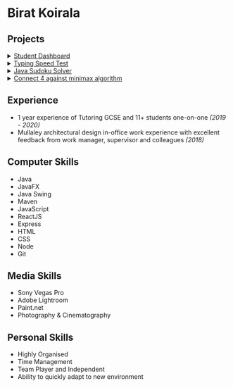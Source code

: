 # Birat Koirala

## Projects

<details>
<summary><a href = "https://github.com/biratkk/StudyDashBoard">Student Dashboard<a></summary>

<h3>Objective</h3>
A visibly simple application to help a student with their basic utility tasks.

<h3>Features:</h3>
<ul>
<li>Calculator</li>
<li>Dictionary</li>
<li>Notes</li>
<li>Timer</li>
<li>Whiteboard</li>
<li>Slider GUI to switch between actions</li>
</ul>

<h3>Languages and/or Libraries used</h3>
<ul>
<li>Java (backend)</li>
<li>JavaFX (frontend)</li>
</ul>
</details>


<details>
<summary><a href = "https://github.com/biratkk/Typing-Speed-Test">Typing Speed Test<a></summary>

<h3>Objective</h3>
A web app to measure typing speed.

<h3>Features:</h3>
<ul>
<li>Measures typing speed</li>
<li>Integrated dark and light mode</li>
</ul>

<h3>Languages and/or Libraries used</h3>
<ul>
<li>HTML</li>
<li>Vanilla JavaScript</li>
<li>CSS</li>
</ul>
</details> 


<details>
<summary><a href = "https://github.com/biratkk/JavaSudokuSolver">Java Sudoku Solver<a></summary>

<h3>Objective</h3>
A sudoku solver which utilises a backtracking algorithm to visibly solve sudoku puzzles.

<h3>Features:</h3>
<ul>
<li>Obtains and displays a random sudoku puzzle</li>
<li>Solves the random sudoku puzzle</li>
<li>Each number gets a colour when being completed; Red(for not completed yet), Green(for completed), White(for not attempted yet)</li>
</ul>

<h3>Languages and/or Libraries used</h3>
<ul>
<li>Java (backend)</li>
<li>JavaSwing (frontend)</li>
</ul>
</details>

<details>


<summary><a href = "https://github.com/biratkk/connect4">Connect 4 against minimax algorithm<a></summary>


<h3>Objective</h3>
A connect4 game which allows a PvE(player vs environment) mode and PvP(player vs player) mode.

<h3>Features:</h3>
<ul>
<li>PvP Game Mode</li>
<li>PvE Game Mode with implementation of minimax algorithm</li>
<li>Difficulty can be selected in PvE</li>
<li>Concurrency (Server can host more than one game at a time)</li>
</ul>

<h3>Languages and/or Libraries used</h3>
Frontend:
<ul>
<li>ReactJS</li>
<li>HTML</li>
<li>CSS</li>
</ul>
Backend:
<ul>
<li>Node</li>
<li>ExpressJS</li>
</ul>
</details>  

## Experience
- 1 year experience of Tutoring GCSE and 11+ students one-on-one *(2019 - 2020)*
- Mullaley architectural design in-office work experience with excellent feedback from work manager, supervisor and colleagues *(2018)*

## Computer Skills
- Java
- JavaFX
- Java Swing
- Maven
- JavaScript
- ReactJS
- Express
- HTML
- CSS
- Node
- Git

## Media Skills
- Sony Vegas Pro
- Adobe Lightroom
- Paint.net
- Photography & Cinematography

## Personal Skills
- Highly Organised
- Time Management
- Team Player and Independent
- Ability to quickly adapt to new environment

